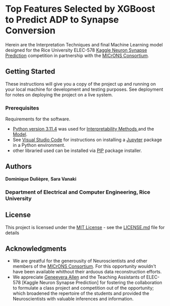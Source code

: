 # Top Features Selected by XGBoost to Predict ADP to Synapse Conversion

Herein are the Interpretation Techniques and final Machine Learning model designed for the Rice University ELEC-578 [Kaggle Neuron Synapse Prediction](https://www.kaggle.com/t/c0f648f10def4a72a8e6358f12751c4a) competition in partnership with the [MICrONS Consortium](https://www.microns-explorer.org/cortical-mm3).

## Getting Started

These instructions will give you a copy of the project up and running on
your local machine for development and testing purposes. See deployment
for notes on deploying the project on a live system.

### Prerequisites

Requirements for the software. 
- [Python version 3.11.4](https://www.python.org/downloads/release/python-3114/) was used for [Interpretability Methods ](ELEC_578_InterpMethods.ipynb) and the [Model](ELEC-578_CompNotebook_SUB_0.75751.ipynb).
- See [Visual Studio Code](https://code.visualstudio.com/docs/datascience/jupyter-notebooks) for instructions on installing a [Jupyter](https://jupyter-notebook.readthedocs.io/en/latest/) package in a Python environment.
- other libraried used can be installed via [PIP](https://pypi.org/project/pip/) package installer.

## Authors

**Dominique Dulièpre**, **Sara Vanaki**
### Department of Electrical and Computer Engineering, Rice University

## License

This project is licensed under the [MIT License](LICENSE.md) - see the [LICENSE.md](LICENSE.md) file for
details

## Acknowledgments

  - We are greatful for the generousity of Neuroscientists and other members of the [MICrONS Consortium](https://www.microns-explorer.org/cortical-mm3). For this opportunity wouldn't have been available whithout their arduous data reconstruction efforts.
  - We appreciate [Geneevera Allen](http://genevera.rice.edu) and the Teaching Assistants of ELEC-578 [Kaggle Neuron Synapse Prediction] for fostering the collaboration to formulate a class project and competition out of the opportunity; which broadened the repertoire of the students and provided the Neuroscientists with valuable inferences and information.

